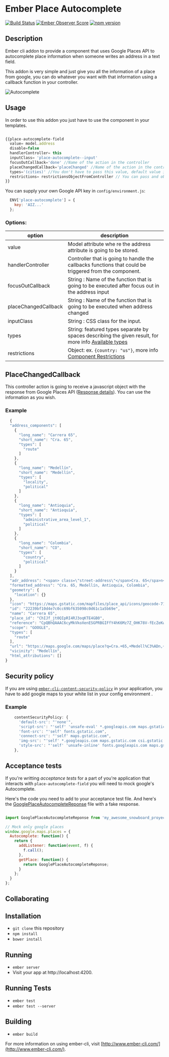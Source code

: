 # Ember Place Autocomplete

[![Build Status](https://travis-ci.org/dmuneras/ember-place-autocomplete.svg?branch=master)](https://travis-ci.org/dmuneras/ember-place-autocomplete) [![Ember Observer Score](http://emberobserver.com/badges/ember-place-autocomplete.svg)](http://emberobserver.com/addons/ember-place-autocomplete) [![npm version](https://badge.fury.io/js/ember-place-autocomplete.svg)](https://badge.fury.io/js/ember-place-autocomplete)

## Description

Ember cli addon to provide a component that uses Google Places API to autocomplete place information when someone writes an address
in a text field.

This addon is very simple and just give you all the information of a place from google, you can do whatever you want with that information
using a callback function in your controller.

![Autocomplete](http://i.imgur.com/wzGgfiY.gif)

## Usage

In order to use this addon you just have to use the component in your templates.

```js

{{place-autocomplete-field
  value= model.address
  disable=false
  handlerController= this
  inputClass= 'place-autocomplete--input'
  focusOutCallback='done' //Name of the action in the controller
  placeChangedCallback='placeChanged' //Name of the action in the controller
  types='(cities)' //You don't have to pass this value, default value is 'geocode'
  restrictions= restrictionsObjectFromController // You can pass and object with restriction options.
}}
```

You can supply your own Google API key in `config/environment.js`:

```js
  ENV['place-autocomplete'] = {
    key: 'AIZ...'
  };
```

### Options:

**option**             | **description**
---                    | ---                 |
value                  | Model attribute whe re the address attribute is going to be stored.
handlerController      | Controller that is going to handle the callbacks functions that could be triggered from the component.
focusOutCallback       | String : Name of the function that is going to be executed after focus out in the address input
placeChangedCallback   | String : Name of the function that is going to be executed when address changed
inputClass             | String : CSS class for the input.
types                  | String: featured types separate by spaces describing the given result, for more info [Available types](https://developers.google.com/places/supported_types#table3)
restrictions           | Object: ex. `{country: "us"}`, more info [Component Restrictions](https://developers.google.com/maps/documentation/javascript/examples/geocoding-component-restriction)


## PlaceChangedCallback

This controller action is going to receive a javascript object with the response from Google Places API ([Response details](https://developers.google.com/places/web-service/details)). You can use the information as you wish.


### Example

```js
  {
  "address_components": [
    {
      "long_name": "Carrera 65",
      "short_name": "Cra. 65",
      "types": [
        "route"
      ]
    },
    {
      "long_name": "Medellín",
      "short_name": "Medellín",
      "types": [
        "locality",
        "political"
      ]
    },
    {
      "long_name": "Antioquia",
      "short_name": "Antioquia",
      "types": [
        "administrative_area_level_1",
        "political"
      ]
    },
    {
      "long_name": "Colombia",
      "short_name": "CO",
      "types": [
        "country",
        "political"
      ]
    }
  ],
  "adr_address": "<span> class=\"street-address\"</span>Cra. 65</spa>n</span>, <span> class=\"locality\"</span>Medellín</spa>n</span>, <span> class=\"region\"</span>Antioquia</spa>n</span>, <span> class=\"country-name\"</span>Colombia</spa>n</span>",
  "formatted_address": "Cra. 65, Medellín, Antioquia, Colombia",
  "geometry": {
    "location": {}
  },
  "icon": "https://maps.gstatic.com/mapfiles/place_api/icons/geocode-71.png",
  "id": "22239bf10d4e7c0cc69bf635098c0d61c1a5b69e",
  "name": "Carrera 65",
  "place_id": "ChIJf_jt0QIpRI4RJ3oqKTE4GB0",
  "reference": "CpQBhQAAAC6cyMkVkoXenESGPRBGIFfY4hK6Mz7Z_OHK78V-fEcZeKwvB6Hh4vTh42NpH_8CuFBDNxx6-GObDN0VYsF9wEy3Sqn85-r15w2pG6VUZb8L4xUBTQiFE5_7hpOO7SbQhuQ_DJQj0OsA5HzmdCCsn4P9JFn_UEy05haFsF4wIDQIZrIt7PYdvVvZpuuohJBhxxIQHFOm6bZXMG6aCTQeRTsBThoUAUWEkPRslBO2jYpJBLsvTNC9QXU",
  "scope": "GOOGLE",
  "types": [
    "route"
  ],
  "url": "https://maps.google.com/maps/place?q=Cra.+65,+Medell%C3%ADn,+Antioquia,+Colombia&&ftid=0x8e442902d1edf87f:0x1d183831292a7a27",
  "vicinity": "Medellín",
  "html_attributions": []
}

```

## Security policy

If you are using [`ember-cli-content-security-policy`](https://github.com/rwjblue/ember-cli-content-security-policy) in your application, you have to add google maps to your white list in your config environment .

### Example

```js
    contentSecurityPolicy: {
      'default-src': "'none'",
      'script-src': "'self' 'unsafe-eval' *.googleapis.com maps.gstatic.com",
      'font-src': "'self' fonts.gstatic.com",
      'connect-src': "'self' maps.gstatic.com",
      'img-src': "'self' *.googleapis.com maps.gstatic.com csi.gstatic.com data:",
      'style-src': "'self' 'unsafe-inline' fonts.googleapis.com maps.gstatic.com assets-cdn.github.com"
    },

```

## Acceptance tests

If you're writting _acceptance tests_ for a part of you're application that interacts with `place-autocomplete-field` you will need to mock google's Autocomplete.

Here's the code you need to add to your acceptance test file. And here's the [GooglePlaceAutocompleteReponse](https://github.com/dmuneras/ember-place-autocomplete/blob/master/tests/helpers/google-place-autocomplete-response.js) file with a fake response.

```js

import GooglePlaceAutocompleteReponse from 'my_awesome_snowboard_proyect/tests/helpers/google-place-autocomplete-reponse';

// Mock only google places
window.google.maps.places = {
  Autocomplete: function() {
    return {
      addListener: function(event, f) {
        f.call();
      },
      getPlace: function() {
        return GooglePlaceAutocompleteReponse;
      }
    };
  }
};
```

## Collaborating


## Installation

* `git clone` this repository
* `npm install`
* `bower install`

## Running

* `ember server`
* Visit your app at http://localhost:4200.

## Running Tests

* `ember test`
* `ember test --server`

## Building

* `ember build`

For more information on using ember-cli, visit [http://www.ember-cli.com/](http://www.ember-cli.com/).

